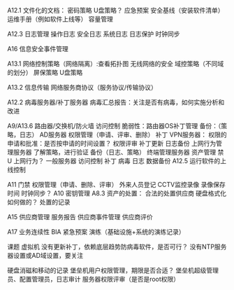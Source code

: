 A12.1 
文件化的文档：
密码策略
U盘策略？
应急预案
安全基线（安装软件清单）
运维手册（例如软件上线等）
容量管理

A12.3
日志管理
操作日志
安全日志
系统日志
日志保护
时钟同步

A16
信息安全事件管理

A13.1
网络控制策略（网络隔离）:查看拓扑图
无线网络的安全
域控策略（不同域的划分）
屏保策略
U盘策略

A13.2
信息传输
网络服务商协议（服务协议/传输协议）

A12.2
病毒服务器/补丁服务器
病毒汇总报告：关注是否有病毒，如何实施分析和改进

A9/A13.6
路由器/交换机/防火墙
访问控制
脆弱性：路由器OS补丁管理
备份：（策略，日志）
AD服务器
权限管理（申请、评审、删除）
补丁
VPN服务器：
权限的申请和批准：是否按申请的时间设置？
权限评审
补丁更新
日志备份
上网行为管理服务器
了解策略，进行验证
备份（日志、策略）
终端管理服务器
资产管理
禁U
上网行为？
一般服务器
访问控制
补丁
病毒
日志
数据备份
A12.5 
运行软件的上线控制

A11
门禁
权限管理（申请、删除、评审）
外来人员登记
CCTV监控录像
录像保存时间
时钟同步？
A10
密钥管理
A8.3
资产的处置：
合法的处置供应商
硬盘格式化如何做的？
处置的记录

A15
供应商管理
服务报告
供应商事件管理
供应商评价

A17
业务连续性
BIA
紧急预案
演练（基础设施+系统的演练记录）

课题
虚拟机
没有更新补丁，依赖底层趋势防病毒软件，是否可行？
没有NTP服务器设置或AD域设置，要关注

硬盘消磁和移动的记录
堡垒机用户权限管理，期限是否合适？
堡垒机超级管理员、配置管理员，日志审计
服务器权限评审（是否是root权限）

